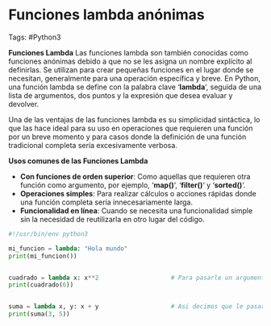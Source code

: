 # Funciones lambda anónimas 

Tags: #Python3 

**Funciones Lambda**
Las funciones lambda son también conocidas como funciones anónimas debido a que no se les asigna un nombre explícito al definirlas. Se utilizan para crear pequeñas funciones en el lugar donde se necesitan, generalmente para una operación específica y breve. En Python, una función lambda se define con la palabra clave ‘**lambda**‘, seguida de una lista de argumentos, dos puntos y la expresión que desea evaluar y devolver.

Una de las ventajas de las funciones lambda es su simplicidad sintáctica, lo que las hace ideal para su uso en operaciones que requieren una función por un breve momento y para casos donde la definición de una función tradicional completa sería excesivamente verbosa.

**Usos comunes de las Funciones Lambda**
- **Con funciones de orden superior**: Como aquellas que requieren otra función como argumento, por ejemplo, ‘**map()**‘, ‘**filter()**‘ y ‘**sorted()**‘.
- **Operaciones simples**: Para realizar cálculos o acciones rápidas donde una función completa sería innecesariamente larga.
- **Funcionalidad en línea**: Cuando se necesita una funcionalidad simple sin la necesidad de reutilizarla en otro lugar del código.

```python 
#!/usr/bin/env python3 

mi_funcion = lambda: "Hola mundo"
print(mi_funcion())


cuadrado = lambda x: x**2                    # Para pasarle un argumento a la funcion lambda, colocamos una variable 
print(cuadrado(6))


suma = lambda x, y: x + y                    # Asi decimos que le pasaremos dos argumentos a la funcion lambda
print(suma(3, 5))
```